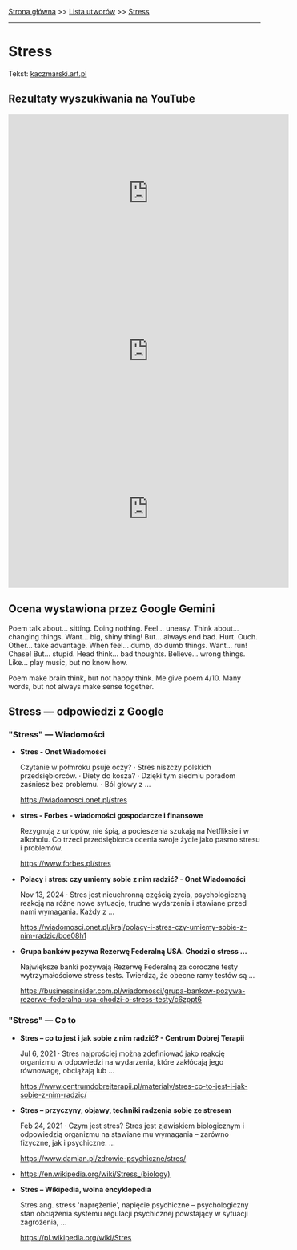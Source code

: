 [Strona główna](../index.md) >> [Lista utworów](../list.md) >> [Stress](569.md)

---

# Stress

Tekst: [kaczmarski.art.pl](https://www.kaczmarski.art.pl/tworczosc/wiersze/stress/)

## Rezultaty wyszukiwania na YouTube

<iframe width="560" height="315" src="https://www.youtube.com/embed/WJBY0Xp8acs?si=IdontcarewhotheIRSsendsImnotpayingtaxes" title="YouTube video player" frameborder="0" allow="accelerometer; autoplay; clipboard-write; encrypted-media; gyroscope; picture-in-picture; web-share" referrerpolicy="strict-origin-when-cross-origin" allowfullscreen></iframe>

<iframe width="560" height="315" src="https://www.youtube.com/embed/vz1Hx5Ne6aU?si=IdontcarewhotheIRSsendsImnotpayingtaxes" title="YouTube video player" frameborder="0" allow="accelerometer; autoplay; clipboard-write; encrypted-media; gyroscope; picture-in-picture; web-share" referrerpolicy="strict-origin-when-cross-origin" allowfullscreen></iframe>

<iframe width="560" height="315" src="https://www.youtube.com/embed/ZVCo28AAHkU?si=IdontcarewhotheIRSsendsImnotpayingtaxes" title="YouTube video player" frameborder="0" allow="accelerometer; autoplay; clipboard-write; encrypted-media; gyroscope; picture-in-picture; web-share" referrerpolicy="strict-origin-when-cross-origin" allowfullscreen></iframe>

## Ocena wystawiona przez Google Gemini

Poem talk about... sitting. Doing nothing. Feel... uneasy. Think about... changing things. Want... big, shiny thing! But... always end bad. Hurt. Ouch. Other... take advantage. When feel... dumb, do dumb things. Want... run! Chase! But... stupid. Head think... bad thoughts. Believe... wrong things. Like... play music, but no know how. 

Poem make brain think, but not happy think. Me give poem 4/10. Many words, but not always make sense together. 


## Stress — odpowiedzi z Google

### "Stress" — Wiadomości

- **Stres - Onet Wiadomości**

    Czytanie w półmroku psuje oczy? · Stres niszczy polskich przedsiębiorców. · Diety do kosza? · Dzięki tym siedmiu poradom zaśniesz bez problemu. · Ból głowy z ... 

   <https://wiadomosci.onet.pl/stres>
- **stres - Forbes - wiadomości gospodarcze i finansowe**

    Rezygnują z urlopów, nie śpią, a pocieszenia szukają na Netfliksie i w alkoholu. Co trzeci przedsiębiorca ocenia swoje życie jako pasmo stresu i problemów. 

   <https://www.forbes.pl/stres>
- **Polacy i stres: czy umiemy sobie z nim radzić? - Onet Wiadomości**

    Nov 13, 2024  ·  Stres jest nieuchronną częścią życia, psychologiczną reakcją na różne nowe sytuacje, trudne wydarzenia i stawiane przed nami wymagania. Każdy z ... 

   <https://wiadomosci.onet.pl/kraj/polacy-i-stres-czy-umiemy-sobie-z-nim-radzic/bce08h1>
- **Grupa banków pozywa Rezerwę Federalną USA. Chodzi o stress ...**

    Największe banki pozywają Rezerwę Federalną za coroczne testy wytrzymałościowe stress tests. Twierdzą, że obecne ramy testów są ... 

   <https://businessinsider.com.pl/wiadomosci/grupa-bankow-pozywa-rezerwe-federalna-usa-chodzi-o-stress-testy/c6zppt6>

### "Stress" — Co to

- **Stres – co to jest i jak sobie z nim radzić? - Centrum Dobrej Terapii**

    Jul 6, 2021  ·  Stres najprościej można zdefiniować jako reakcję organizmu w odpowiedzi na wydarzenia, które zakłócają jego równowagę, obciążają lub ... 

   <https://www.centrumdobrejterapii.pl/materialy/stres-co-to-jest-i-jak-sobie-z-nim-radzic/>
- **Stres – przyczyny, objawy, techniki radzenia sobie ze stresem**

    Feb 24, 2021  ·  Czym jest stres? Stres jest zjawiskiem biologicznym i odpowiedzią organizmu na stawiane mu wymagania – zarówno fizyczne, jak i psychiczne. ... 

   <https://www.damian.pl/zdrowie-psychiczne/stres/>
- <https://en.wikipedia.org/wiki/Stress_(biology)>
- **Stres – Wikipedia, wolna encyklopedia**

    Stres ang. stress 'naprężenie', napięcie psychiczne – psychologiczny stan obciążenia systemu regulacji psychicznej powstający w sytuacji zagrożenia, ... 

   <https://pl.wikipedia.org/wiki/Stres>

